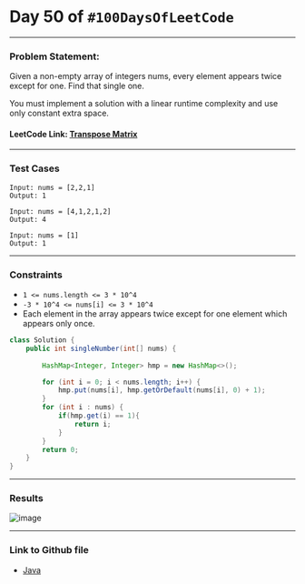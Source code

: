 # Day 50 of `#100DaysOfLeetCode`

___
### Problem Statement:  
Given a non-empty array of integers nums, every element appears twice except for one. Find that single one.

You must implement a solution with a linear runtime complexity and use only constant extra space.


#### LeetCode Link: [Transpose Matrix](https://leetcode.com/problems/transpose-matrix/description/)
___


### Test Cases
```
Input: nums = [2,2,1]
Output: 1
```
```
Input: nums = [4,1,2,1,2]
Output: 4
```
```
Input: nums = [1]
Output: 1
```
___

### Constraints 
* `1 <= nums.length <= 3 * 10^4`
* `-3 * 10^4 <= nums[i] <= 3 * 10^4`
* Each element in the array appears twice except for one element which appears only once.

```java
class Solution {
    public int singleNumber(int[] nums) {
        
        HashMap<Integer, Integer> hmp = new HashMap<>();

        for (int i = 0; i < nums.length; i++) {
            hmp.put(nums[i], hmp.getOrDefault(nums[i], 0) + 1);
        }
        for (int i : nums) {
            if(hmp.get(i) == 1){
                return i;
            }
        }
        return 0;
    }
}
```
___
### Results
![image](https://user-images.githubusercontent.com/31382363/207941823-77215243-6ff6-4d5a-84a6-9b03d1c45c90.png)


___

### Link to Github file  
* [Java](https://github.com/studentdevelops/100DaysOfLeetCode/blob/ad2b2ecdd6f04eef9df75a37e0c61adba7262404/Day50_Single_Number/code.java)
